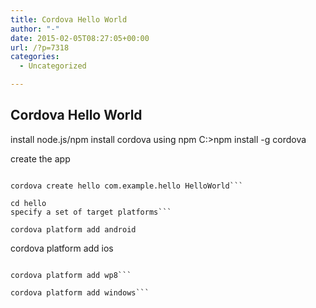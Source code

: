 ```yaml
---
title: Cordova Hello World
author: "-"
date: 2015-02-05T08:27:05+00:00
url: /?p=7318
categories:
  - Uncategorized

---
```

## Cordova Hello World
install node.js/npm
install cordova using npm
C:\>npm install -g cordova

create the app
```

cordova create hello com.example.hello HelloWorld```

cd hello
specify a set of target platforms```

cordova platform add android
```

cordova platform add ios
```

cordova platform add wp8```

cordova platform add windows```


```

 ```

 ```